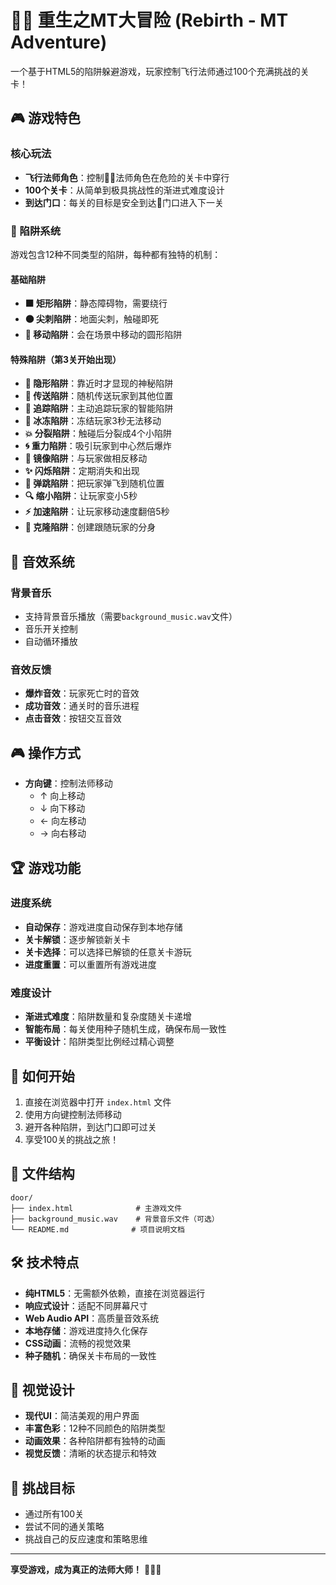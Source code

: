 # 🧙‍♂️ 重生之MT大冒险 (Rebirth - MT Adventure)

一个基于HTML5的陷阱躲避游戏，玩家控制飞行法师通过100个充满挑战的关卡！

## 🎮 游戏特色

### 核心玩法
- **飞行法师角色**：控制🧙‍♂️法师角色在危险的关卡中穿行
- **100个关卡**：从简单到极具挑战性的渐进式难度设计
- **到达门口**：每关的目标是安全到达🚪门口进入下一关

### 🎯 陷阱系统
游戏包含12种不同类型的陷阱，每种都有独特的机制：

#### 基础陷阱
- **🟫 矩形陷阱**：静态障碍物，需要绕行
- **⚫ 尖刺陷阱**：地面尖刺，触碰即死
- **🔴 移动陷阱**：会在场景中移动的圆形陷阱

#### 特殊陷阱（第3关开始出现）
- **👻 隐形陷阱**：靠近时才显现的神秘陷阱
- **💫 传送陷阱**：随机传送玩家到其他位置
- **🎯 追踪陷阱**：主动追踪玩家的智能陷阱
- **🧊 冰冻陷阱**：冻结玩家3秒无法移动
- **💥 分裂陷阱**：触碰后分裂成4个小陷阱
- **🌀 重力陷阱**：吸引玩家到中心然后爆炸
- **🔄 镜像陷阱**：与玩家做相反移动
- **✨ 闪烁陷阱**：定期消失和出现
- **🏀 弹跳陷阱**：把玩家弹飞到随机位置
- **🔍 缩小陷阱**：让玩家变小5秒
- **⚡ 加速陷阱**：让玩家移动速度翻倍5秒
- **👥 克隆陷阱**：创建跟随玩家的分身

## 🎵 音效系统

### 背景音乐
- 支持背景音乐播放（需要`background_music.wav`文件）
- 音乐开关控制
- 自动循环播放

### 音效反馈
- **爆炸音效**：玩家死亡时的音效
- **成功音效**：通关时的音乐进程
- **点击音效**：按钮交互音效

## 🎮 操作方式

- **方向键**：控制法师移动
  - ↑ 向上移动
  - ↓ 向下移动
  - ← 向左移动
  - → 向右移动

## 🏆 游戏功能

### 进度系统
- **自动保存**：游戏进度自动保存到本地存储
- **关卡解锁**：逐步解锁新关卡
- **关卡选择**：可以选择已解锁的任意关卡游玩
- **进度重置**：可以重置所有游戏进度

### 难度设计
- **渐进式难度**：陷阱数量和复杂度随关卡递增
- **智能布局**：每关使用种子随机生成，确保布局一致性
- **平衡设计**：陷阱类型比例经过精心调整

## 🚀 如何开始

1. 直接在浏览器中打开 `index.html` 文件
2. 使用方向键控制法师移动
3. 避开各种陷阱，到达门口即可过关
4. 享受100关的挑战之旅！

## 📁 文件结构

```
door/
├── index.html              # 主游戏文件
├── background_music.wav    # 背景音乐文件（可选）
└── README.md              # 项目说明文档
```

## 🛠️ 技术特点

- **纯HTML5**：无需额外依赖，直接在浏览器运行
- **响应式设计**：适配不同屏幕尺寸
- **Web Audio API**：高质量音效系统
- **本地存储**：游戏进度持久化保存
- **CSS动画**：流畅的视觉效果
- **种子随机**：确保关卡布局的一致性

## 🎨 视觉设计

- **现代UI**：简洁美观的用户界面
- **丰富色彩**：12种不同颜色的陷阱类型
- **动画效果**：各种陷阱都有独特的动画
- **视觉反馈**：清晰的状态提示和特效

## 🏅 挑战目标

- 通过所有100关
- 尝试不同的通关策略
- 挑战自己的反应速度和策略思维

---

**享受游戏，成为真正的法师大师！** 🧙‍♂️✨ 